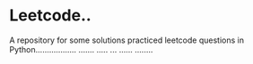 # Leetcode..
A repository for some solutions practiced leetcode questions in Python.................. ....... ..... ... ...... ........
